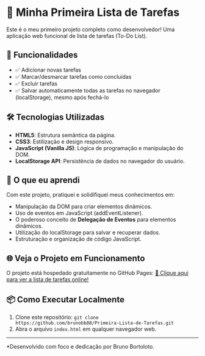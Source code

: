 # 📝 Minha Primeira Lista de Tarefas

Este é o meu primeiro projeto completo como desenvolvedor! Uma aplicação web funcional de lista de tarefas (To-Do List).

## 🚀 Funcionalidades

- ✅ Adicionar novas tarefas
- ✅ Marcar/desmarcar tarefas como concluídas
- ✅ Excluir tarefas
- ✅ Salvar automaticamente todas as tarefas no navegador (localStorage), mesmo após fechá-lo

## 🛠️ Tecnologias Utilizadas

- **HTML5**: Estrutura semântica da página.
- **CSS3**: Estilização e design responsivo.
- **JavaScript (Vanilla JS)**: Lógica de programação e manipulação do DOM.
- **LocalStorage API**: Persistência de dados no navegador do usuário.

## 📖 O que eu aprendi

Com este projeto, pratiquei e solidifiquei meus conhecimentos em:
- Manipulação da DOM para criar elementos dinâmicos.
- Uso de eventos em JavaScript (addEventListener).
- O poderoso conceito de **Delegação de Eventos** para elementos dinâmicos.
- Utilização do localStorage para salvar e recuperar dados.
- Estruturação e organização de código JavaScript.

## 🌐 Veja o Projeto em Funcionamento

O projeto está hospedado gratuitamente no GitHub Pages:
[🔗 Clique aqui para ver a lista de tarefas online!](https://brunobb88.github.io/Primeira-Lista-de-Tarefas/)

## 📦 Como Executar Localmente

1. Clone este repositório: `git clone https://github.com/brunobb88/Primeira-Lista-de-Tarefas.git`
2. Abra o arquivo `index.html` em qualquer navegador web.

---
*Desenvolvido com foco e dedicação por Bruno Bortoloto.
